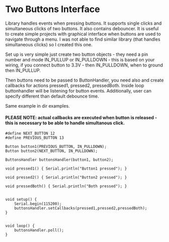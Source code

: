 # Two Buttons Interface


Library handles events when pressing buttons. It supports single clicks and simultaneous clicks of two buttons. It also contains debouncer. It is useful to create simple projects with graphical interface when buttons are used to navigate through a menu. I was not able to find similar library (that handles simultaneous clicks) so I created this one.

Set up is very simple just create two button objects - they need a pin number and mode IN_PULLUP or IN_PULLDOWN - this is based on your wiring, if you connect button to 3.3V - then IN_PULLDOWN, when to ground then IN_PULLUP.

Then buttons need to be passed to ButtonHandler, you need also and create callbacks for actions pressed1, pressed2, pressedBoth.
Inside loop buttonhandler will be listening for button events. Additionally, user can specify different than default debounce time.

Same example in dir examples.

#### PLEASE NOTE: actual callbacks are executed when button is released - this is necessary to be able to handle simultanous click.

```
#define NEXT_BUTTON 12
#define PREVIOUS_BUTTON 13

Button button1(PREVIOUS_BUTTON, IN_PULLDOWN);
Button button2(NEXT_BUTTON, IN_PULLDOWN);

ButtonsHandler buttonsHandler(button1, button2);

void pressed1() { Serial.println("Button1 pressed"); }

void pressed2() { Serial.println("Button2 pressed"); }

void pressedBoth() { Serial.println("Both pressed"); }


void setup() {
    Serial.begin(115200);
    buttonsHandler.setCallbacks(pressed1,pressed2,pressedBoth);
}


void loop() {
    buttonsHandler.poll();
}
```
